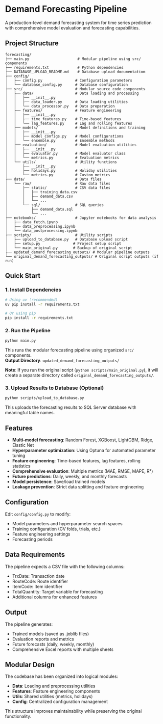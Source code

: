 # Demand Forecasting Pipeline

A production-level demand forecasting system for time series prediction with comprehensive model evaluation and forecasting capabilities.

## Project Structure

```
forecasting/
├── main.py                      # Modular pipeline using src/ components
├── requirements.txt             # Python dependencies
├── DATABASE_UPLOAD_README.md    # Database upload documentation
├── config/
│   ├── config.py               # Configuration parameters
│   └── database_config.py      # Database configuration
├── src/                        # Modular source code components
│   ├── data/                   # Data loading and processing
│   │   ├── __init__.py
│   │   ├── data_loader.py      # Data loading utilities
│   │   └── data_processor.py   # Data preparation
│   ├── features/               # Feature engineering
│   │   ├── __init__.py
│   │   ├── time_features.py    # Time-based features
│   │   └── lag_features.py     # Lag and rolling features
│   ├── models/                 # Model definitions and training
│   │   ├── __init__.py
│   │   ├── model_configs.py    # Model configurations
│   │   └── ensemble.py         # Ensemble methods
│   ├── evaluation/             # Model evaluation utilities
│   │   ├── __init__.py
│   │   ├── evaluator.py        # Model evaluator class
│   │   └── metrics.py          # Evaluation metrics
│   └── utils/                  # Utility functions
│       ├── __init__.py
│       ├── holidays.py         # Holiday utilities
│       └── metrics.py          # Custom metrics
├── data/                       # Data files
│   └── raw/                    # Raw data files
│       ├── static/             # CSV data files
│       │   ├── training_data.csv
│       │   ├── demand_data.csv
│       │   └── ...
│       └── sql/                # SQL queries
│           ├── demand_data.sql
│           └── ...
├── notebooks/                  # Jupyter notebooks for data analysis
│   ├── data_fetch.ipynb
│   ├── data_preprocessing.ipynb
│   └── data_postprocessing.ipynb
├── scripts/                    # Utility scripts
│   ├── upload_to_database.py   # Database upload script
│   ├── setup.py               # Project setup script
│   └── main_original.py       # Backup of original script
├── updated_demand_forecasting_outputs/ # Modular pipeline outputs  
└── original_demand_forecasting_outputs/ # Original script outputs (if run)
```

## Quick Start

### 1. Install Dependencies

```bash
# Using uv (recommended)
uv pip install -r requirements.txt

# Or using pip
pip install -r requirements.txt
```

### 2. Run the Pipeline

```bash
python main.py
```

This runs the modular forecasting pipeline using organized `src/` components.  
**Output Directory**: `updated_demand_forecasting_outputs/`

**Note**: If you run the original script (`python scripts/main_original.py`), it will create a separate directory called `original_demand_forecasting_outputs/`.

### 3. Upload Results to Database (Optional)

```bash
python scripts/upload_to_database.py
```

This uploads the forecasting results to SQL Server database with meaningful table names.

## Features

- **Multi-model forecasting**: Random Forest, XGBoost, LightGBM, Ridge, Elastic Net
- **Hyperparameter optimization**: Using Optuna for automated parameter tuning
- **Feature engineering**: Time-based features, lag features, rolling statistics
- **Comprehensive evaluation**: Multiple metrics (MAE, RMSE, MAPE, R²)
- **Future predictions**: Daily, weekly, and monthly forecasts
- **Model persistence**: Save/load trained models
- **Leakage prevention**: Strict data splitting and feature engineering

## Configuration

Edit `config/config.py` to modify:
- Model parameters and hyperparameter search spaces
- Training configuration (CV folds, trials, etc.)
- Feature engineering settings
- Forecasting periods

## Data Requirements

The pipeline expects a CSV file with the following columns:
- TrxDate: Transaction date
- RouteCode: Route identifier
- ItemCode: Item identifier
- TotalQuantity: Target variable for forecasting
- Additional columns for enhanced features

## Output

The pipeline generates:
- Trained models (saved as .joblib files)
- Evaluation reports and metrics
- Future forecasts (daily, weekly, monthly)
- Comprehensive Excel reports with multiple sheets

## Modular Design

The codebase has been organized into logical modules:
- **Data**: Loading and preprocessing utilities
- **Features**: Feature engineering components
- **Utils**: Shared utilities (metrics, holidays)
- **Config**: Centralized configuration management

This structure improves maintainability while preserving the original functionality.
